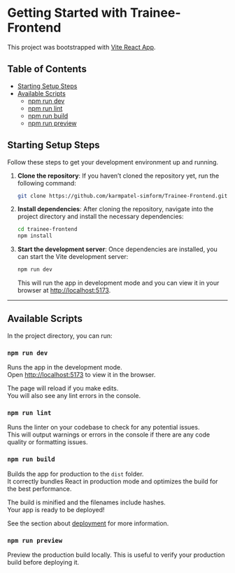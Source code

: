 # Getting Started with Trainee-Frontend

This project was bootstrapped with [Vite React App](https://vite.dev/guide/).

## Table of Contents

- [Starting Setup Steps](#starting-setup-steps)
- [Available Scripts](#available-scripts)
  - [npm run dev](#npm-run-dev)
  - [npm run lint](#npm-run-lint)
  - [npm run build](#npm-run-build)
  - [npm run preview](#npm-run-preview)

## Starting Setup Steps

Follow these steps to get your development environment up and running.

1. **Clone the repository**:
   If you haven’t cloned the repository yet, run the following command:
   ```bash
   git clone https://github.com/karmpatel-simform/Trainee-Frontend.git
   ```

2. **Install dependencies**:
   After cloning the repository, navigate into the project directory and install the necessary dependencies:
   ```bash
   cd trainee-frontend
   npm install
   ```

3. **Start the development server**:
   Once dependencies are installed, you can start the Vite development server:
   ```bash
   npm run dev
   ```
   This will run the app in development mode and you can view it in your browser at [http://localhost:5173](http://localhost:5173).

---

## Available Scripts

In the project directory, you can run:

### `npm run dev`

Runs the app in the development mode.\
Open [http://localhost:5173](http://localhost:5173) to view it in the browser.

The page will reload if you make edits.\
You will also see any lint errors in the console.

### `npm run lint`

Runs the linter on your codebase to check for any potential issues.\
This will output warnings or errors in the console if there are any code quality or formatting issues.

### `npm run build`

Builds the app for production to the `dist` folder.\
It correctly bundles React in production mode and optimizes the build for the best performance.

The build is minified and the filenames include hashes.\
Your app is ready to be deployed!

See the section about [deployment](https://vitejs.dev/guide/static-deploy.html) for more information.

### `npm run preview`

Preview the production build locally. This is useful to verify your production build before deploying it.

